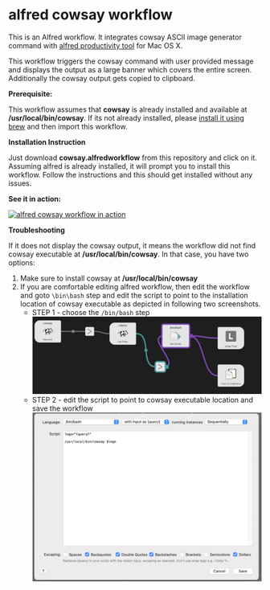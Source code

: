 # alfred cowsay workflow
This is an Alfred workflow. It integrates cowsay ASCII image generator command with [alfred productivity tool](https://www.alfredapp.com/) for Mac OS X.

This workflow triggers the cowsay command with user provided message and displays the output as a large banner which covers the entire screen. Additionally the cowsay output gets copied to clipboard. 

**Prerequisite:**

This workflow assumes that **cowsay** is already installed and available at **/usr/local/bin/cowsay**. If its not already installed, please [install it using brew](http://macappstore.org/cowsay/ "install cowsay in Mac") and then import this workflow.

**Installation Instruction**

Just download **cowsay.alfredworkflow** from this repository and click on it. Assuming alfred is already installed, it will prompt you to  install this workflow. Follow the instructions and this should get installed without any issues.

**See it in action:**

[![alfred cowsay workflow in action](https://img.youtube.com/vi/B4kz8WVHQWU/0.jpg)](https://www.youtube.com/watch?v=B4kz8WVHQWU)



**Troubleshooting**

If it does not display the cowsay output, it means the workflow did not find cowsay executable at **/usr/local/bin/cowsay**. In that case, you have two options:
1. Make sure to install cowsay at **/usr/local/bin/cowsay**
2. If you are comfortable editing alfred workflow, then edit the workflow and goto `\bin\bash` step and edit the script to point to the installation location of cowsay executable as depicted in following two screenshots.
    - STEP 1 - choose the `/bin/bash` step
     ![choose the step](https://github.com/rajasenapati/alfred_cowsay_workflow/blob/media/workflow_screen.png?raw=true)
    - STEP 2 - edit the script to point to cowsay executable location and save the workflow
     ![edit the screipt to point to cpwsay location and save](https://github.com/rajasenapati/alfred_cowsay_workflow/blob/media/script_screen.png?raw=true)  
